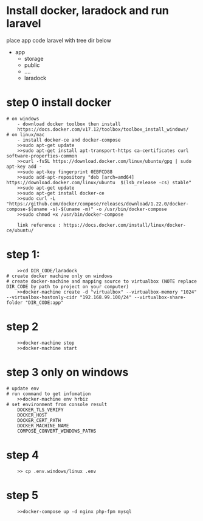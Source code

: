 # Install docker, laradock and run laravel
place app code laravel with tree dir below 
- app
  - storage
  - public
  - ....
  - laradock
 
# step 0 install docker		
	# on windows	
		- download docker toolbox then install
		https://docs.docker.com/v17.12/toolbox/toolbox_install_windows/
	# on linux/mac	
		- install docker-ce and docker-compose
		>>sudo apt-get update
		>>sudo apt-get install apt-transport-https ca-certificates curl software-properties-common
		>>curl -fsSL https://download.docker.com/linux/ubuntu/gpg | sudo apt-key add -
		>>sudo apt-key fingerprint 0EBFCD88
		>>sudo add-apt-repository "deb [arch=amd64] https://download.docker.com/linux/ubuntu  $(lsb_release -cs) stable"
		>>sudo apt-get update
		>>sudo apt-get install docker-ce
		>>sudo curl -L "https://github.com/docker/compose/releases/download/1.22.0/docker-compose-$(uname -s)-$(uname -m)" -o /usr/bin/docker-compose
		>>sudo chmod +x /usr/bin/docker-compose
		
		link reference : https://docs.docker.com/install/linux/docker-ce/ubuntu/
# step 1:		
		>>cd DIR_CODE/laradock
	# create docker machine only on windows	
	# create docker-machine and mapping source to virtualbox (NOTE replace DIR_CODE by path to project on your computer)	
		>>docker-machine create -d "virtualbox" --virtualbox-memory "1024" --virtualbox-hostonly-cidr "192.168.99.100/24" --virtualbox-share-folder "DIR_CODE:app"
# step 2		
		>>docker-machine stop 
		>>docker-machine start 
# step 3 only on windows		
	# update env	
	# run command to get infomation	
		>>docker-machine env hrbiz
	# set environment from console result	
		DOCKER_TLS_VERIFY
		DOCKER_HOST
		DOCKER_CERT_PATH
		DOCKER_MACHINE_NAME
		COMPOSE_CONVERT_WINDOWS_PATHS
# step 4		
		>> cp .env.windows/linux .env
# step 5		
		>>docker-compose up -d nginx php-fpm mysql
